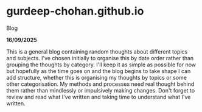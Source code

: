 # gurdeep-chohan.github.io
Blog

**16/09/2025**

This is a general blog containing random thoughts about different topics and subjects. I've chosen initially to organise this by date order rather than grouping the thoughts by category. I'll keep it as simple as possible for now but hopefully as the time goes on and the blog begins to take shape I can add structure, whether this is organising my thoughts by topics or some other categorisation. My methods and processes need real thought behind them rather than mindlessly or impulsively making changes. Don't forget to review and read what I've written and taking time to understand what I've written.
